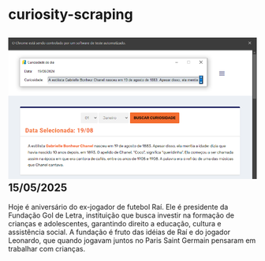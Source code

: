 # curiosity-scraping
![Budget](./execucao.png)
15/05/2025
-
Hoje é aniversário do ex-jogador de futebol Raí. Ele é presidente da Fundação Gol de Letra, instituição que busca investir na formação de crianças e adolescentes, garantindo direito a educação, cultura e assistência social. A fundação é fruto das idéias de Raí e do jogador Leonardo, que quando jogavam juntos no Paris Saint Germain pensaram em trabalhar com crianças.
